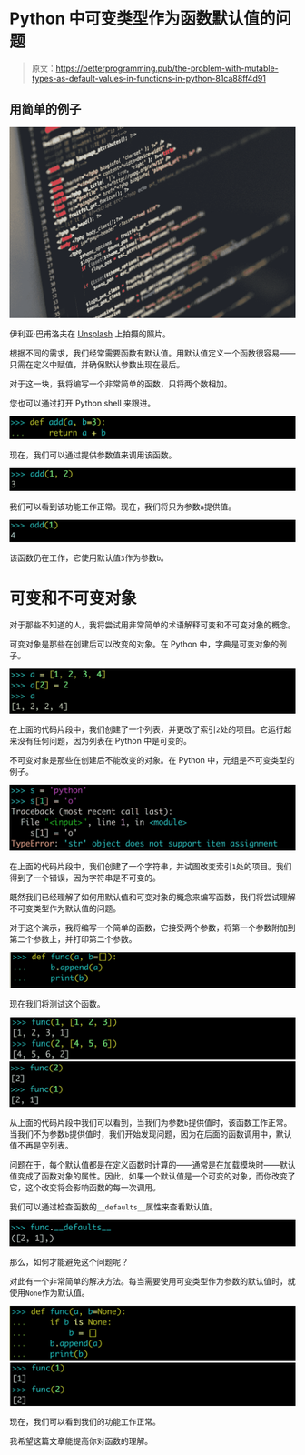 # Python 中可变类型作为函数默认值的问题

> 原文：<https://betterprogramming.pub/the-problem-with-mutable-types-as-default-values-in-functions-in-python-81ca88ff4d91>

## 用简单的例子

![](img/6946fb8165a7b77c099753e2f59609c9.png)

伊利亚·巴甫洛夫在 [Unsplash](https://unsplash.com?utm_source=medium&utm_medium=referral) 上拍摄的照片。

根据不同的需求，我们经常需要函数有默认值。用默认值定义一个函数很容易——只需在定义中赋值，并确保默认参数出现在最后。

对于这一块，我将编写一个非常简单的函数，只将两个数相加。

您也可以通过打开 Python shell 来跟进。

![](img/e643dc1737deb451e982e9aa1f24591c.png)

现在，我们可以通过提供参数值来调用该函数。

![](img/7a52bf9a2ef9c1a20a8693bde9075f99.png)

我们可以看到该功能工作正常。现在，我们将只为参数`a`提供值。

![](img/7e44ef8f91e51f25fa1eab23d847c5f1.png)

该函数仍在工作，它使用默认值`3`作为参数`b`。

# 可变和不可变对象

对于那些不知道的人，我将尝试用非常简单的术语解释可变和不可变对象的概念。

可变对象是那些在创建后可以改变的对象。在 Python 中，字典是可变对象的例子。

![](img/aea5a6be950120459e4fe43b12b61546.png)

在上面的代码片段中，我们创建了一个列表，并更改了索引`2`处的项目。它运行起来没有任何问题，因为列表在 Python 中是可变的。

不可变对象是那些在创建后不能改变的对象。在 Python 中，元组是不可变类型的例子。

![](img/ec1adb909ace45a15b9527c5e13efb71.png)

在上面的代码片段中，我们创建了一个字符串，并试图改变索引`1`处的项目。我们得到了一个错误，因为字符串是不可变的。

既然我们已经理解了如何用默认值和可变对象的概念来编写函数，我们将尝试理解不可变类型作为默认值的问题。

对于这个演示，我将编写一个简单的函数，它接受两个参数，将第一个参数附加到第二个参数上，并打印第二个参数。

![](img/239dc3e004fbc7743a264241d00d68fe.png)

现在我们将测试这个函数。

![](img/cdf10be06be0c269b8c8aebbed9d7877.png)![](img/96822b4e862656553c78b273188a05ab.png)

从上面的代码片段中我们可以看到，当我们为参数`b`提供值时，该函数工作正常。当我们不为参数`b`提供值时，我们开始发现问题，因为在后面的函数调用中，默认值不再是空列表。

问题在于，每个默认值都是在定义函数时计算的——通常是在加载模块时——默认值变成了函数对象的属性。因此，如果一个默认值是一个可变的对象，而你改变了它，这个改变将会影响函数的每一次调用。

我们可以通过检查函数的`__defaults__`属性来查看默认值。

![](img/7c1204aa2800b67ef055f19a0d280700.png)

那么，如何才能避免这个问题呢？

对此有一个非常简单的解决方法。每当需要使用可变类型作为参数的默认值时，就使用`None`作为默认值。

![](img/f25726cf4743ea6391b86e84d56b4e76.png)![](img/b4ea8cb9002db760752d6f023df2b924.png)

现在，我们可以看到我们的功能工作正常。

我希望这篇文章能提高你对函数的理解。